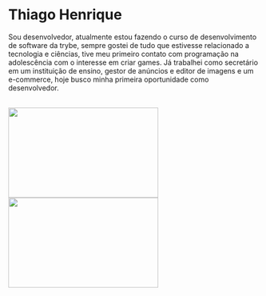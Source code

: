 <h1>Thiago Henrique</h1>

<p>
Sou desenvolvedor, atualmente estou fazendo o curso de desenvolvimento de software da trybe, sempre gostei de tudo que estivesse relacionado a tecnologia e ciências, tive meu primeiro contato com programação na adolescência com o interesse em criar games. Já trabalhei como secretário em um instituição de ensino, gestor de anúncios e editor de imagens e um e-commerce, hoje busco minha primeira oportunidade como desenvolvedor.
</p>

<br/>

<!-- GITHUB STATUS -->
<div>
  <img height="180em" width="300px" src="https://github-readme-stats.vercel.app/api?username=ts-dart&show_icons=true&theme=dracula&include_all_commits=true&count_private=true"/> <br>
  <img height="180em" width="300px" src="https://github-readme-stats.vercel.app/api/top-langs/?username=ts-dart&layout=compact&langs_count=7&theme=dracula"/>
</div>

<br>
